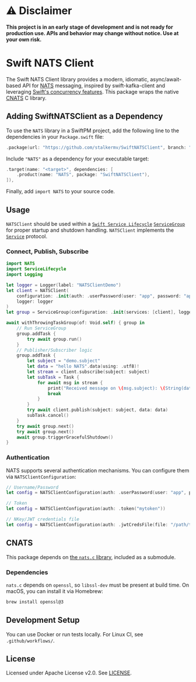 # ⚠️ Disclaimer

**This project is in an early stage of development and is not ready for production use. APIs and behavior may change without notice. Use at your own risk.**

# Swift NATS Client

The Swift NATS Client library provides a modern, idiomatic, async/await-based API for [NATS](https://nats.io) messaging, inspired by swift-kafka-client and leveraging [Swift's concurrency features](https://docs.swift.org/swift-book/LanguageGuide/Concurrency.html). This package wraps the native [CNATS](https://github.com/nats-io/nats.c) C library.

## Adding SwiftNATSClient as a Dependency

To use the `NATS` library in a SwiftPM project, add the following line to the dependencies in your `Package.swift` file:

```swift
.package(url: "https://github.com/stalkermv/SwiftNATSClient", branch: "main")
```

Include `"NATS"` as a dependency for your executable target:

```swift
.target(name: "<target>", dependencies: [
    .product(name: "NATS", package: "SwiftNATSClient"),
]),
```

Finally, add `import NATS` to your source code.

## Usage

`NATSClient` should be used within a [`Swift Service Lifecycle`](https://github.com/swift-server/swift-service-lifecycle)
[`ServiceGroup`](https://swiftpackageindex.com/swift-server/swift-service-lifecycle/main/documentation/servicelifecycle/servicegroup) for proper startup and shutdown handling. `NATSClient` implements the [`Service`](https://swiftpackageindex.com/swift-server/swift-service-lifecycle/main/documentation/servicelifecycle/service) protocol.

### Connect, Publish, Subscribe

```swift
import NATS
import ServiceLifecycle
import Logging

let logger = Logger(label: "NATSClientDemo")
let client = NATSClient(
    configuration: .init(auth: .userPassword(user: "app", password: "app")),
    logger: logger
)
let group = ServiceGroup(configuration: .init(services: [client], logger: logger))

await withThrowingTaskGroup(of: Void.self) { group in
    // Run ServiceGroup
    group.addTask {
        try await group.run()
    }
    // Publisher/Subscriber logic
    group.addTask {
        let subject = "demo.subject"
        let data = "hello NATS".data(using: .utf8)!
        let stream = client.subscribe(subject: subject)
        let subTask = Task {
            for await msg in stream {
                print("Received message on \(msg.subject): \(String(data: msg.data, encoding: .utf8) ?? "nil")")
                break
            }
        }
        try await client.publish(subject: subject, data: data)
        subTask.cancel()
    }
    try await group.next()
    try await group.next()
    await group.triggerGracefulShutdown()
}
```

### Authentication

NATS supports several authentication mechanisms. You can configure them via `NATSClientConfiguration`:

```swift
// Username/Password
let config = NATSClientConfiguration(auth: .userPassword(user: "app", password: "app"))

// Token
let config = NATSClientConfiguration(auth: .token("mytoken"))

// NKey/JWT credentials file
let config = NATSClientConfiguration(auth: .jwtCredsFile(file: "/path/to/user.creds"))
```

## CNATS

This package depends on [the `nats.c` library](https://github.com/nats-io/nats.c), included as a submodule.

### Dependencies

`nats.c` depends on `openssl`, so `libssl-dev` must be present at build time. On macOS, you can install it via Homebrew:

```bash
brew install openssl@3
```

## Development Setup

You can use Docker or run tests locally. For Linux CI, see `.github/workflows/`.

## License

Licensed under Apache License v2.0. See [LICENSE](LICENSE).
